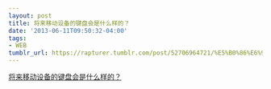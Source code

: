 ```yaml
---
layout: post
title: 将来移动设备的键盘会是什么样的？
date: '2013-06-11T09:50:32-04:00'
tags:
- WEB
tumblr_url: https://rapturer.tumblr.com/post/52706964721/%E5%B0%86%E6%9D%A5%E7%A7%BB%E5%8A%A8%E8%AE%BE%E5%A4%87%E7%9A%84%E9%94%AE%E7%9B%98%E4%BC%9A%E6%98%AF%E4%BB%80%E4%B9%88%E6%A0%B7%E7%9A%84
---
```

[将来移动设备的键盘会是什么样的？](http://www.36kr.com/p/203903.html)  
